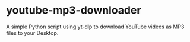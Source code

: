 # youtube-mp3-downloader
A simple Python script using yt-dlp to download YouTube videos as MP3 files to your Desktop.
